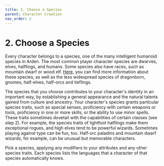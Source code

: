 ```yaml
---
title: 2. Choose a Species
parent: Character Creation
nav_order: 2
---
```


# 2. Choose a Species
Every character belongs to a species, one of the many intelligent humanoid species in Arden. The most common player character species are dwarves, elves, halflings, and humans. Some species also have races, such as mountain dwarf or wood elf. [Here](https://stormchaserroleplaying.com/stormchaserRPG/Species/), you can find more information about these species, as well as the less widespread species of dragonborn, gnomes, half-elves, half-orcs and tieflings.

The species that you choose contributes to your character's identity in an important way, by establishing a general appearance and the natural talents gained from culture and ancestry. Your character's species grants particular species traits, such as special senses, proficiency with certain weapons or tools, proficiency in one or more skills, or the ability to use minor spells. These traits sometimes dovetail with the capabilities of certain classes (see step 2). For example, the species traits of lightfoot halflings make them exceptional rogues, and high elves tend to be powerful wizards. Sometimes playing against type can be fun, too. Half-orc paladins and mountain dwarf wizards, for example, can be unusual but memorable characters.

Pick a species, applying any modifiers to your attributes and any other species traits. Each species lists the languages that a character of that species automatically knows.
